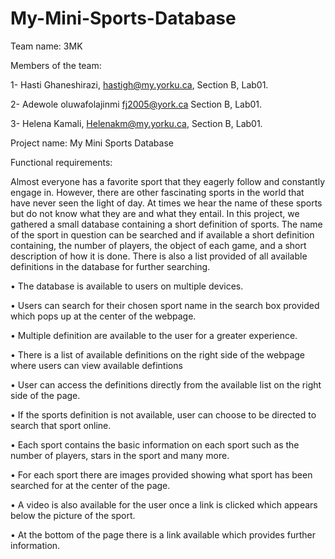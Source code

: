 # My-Mini-Sports-Database
Team name: 3MK

Members of the team:

1- Hasti Ghaneshirazi,    hastigh@my.yorku.ca, Section B, Lab01.

2- Adewole oluwafolajinmi fj2005@york.ca Section B, Lab01.

3- Helena Kamali, Helenakm@my.yorku.ca, Section B, Lab01.



Project name: My Mini Sports Database

Functional requirements:

Almost everyone has a favorite sport that they eagerly follow and constantly engage in. However, there are other fascinating sports in the world that have never seen the light of day. At times we hear the name of these sports but do not know what they are and what they entail. In this project, we gathered a small database containing a short definition of sports. The name of the sport in question can be searched and if available a short definition containing, the number of players, the object of each game, and a short description of how it is done. There is also a list provided of all available definitions in the database for further searching.

• The database is available to users on multiple devices.

• Users can search for their chosen sport name in the search box provided which pops up at the center of the webpage.

• Multiple definition are available to the user for a greater experience. 

• There is a list of available definitions on the right side of the webpage where users can view available defintions

• User can access the definitions directly from the available list on the right side of the page.

• If the sports definition is not available, user can choose to be directed to search that sport online.

• Each sport contains the basic information on each sport such as the number of players, stars in the sport and many more.

• For each sport there are images provided showing what sport has been searched for at the center of the page.

• A video is also available for the user once a link is clicked which appears below the picture of the sport.

• At the bottom of the page there is a link available which provides further information.
